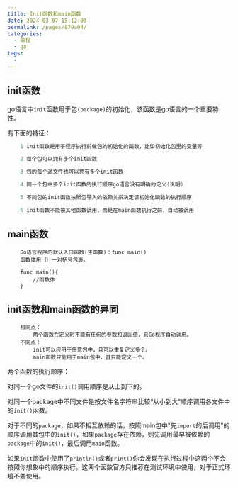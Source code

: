 ```yaml
---
title: Init函数和main函数
date: 2024-03-07 15:12:03
permalink: /pages/879a04/
categories:
  - 编程
  - go
tags:
  - 
---
```


## init函数

go语言中`init`函数用于包`(package)`的初始化，该函数是go语言的一个重要特性。

有下面的特征：

```go
    1 init函数是用于程序执行前做包的初始化的函数，比如初始化包里的变量等

    2 每个包可以拥有多个init函数

    3 包的每个源文件也可以拥有多个init函数

    4 同一个包中多个init函数的执行顺序go语言没有明确的定义(说明)

    5 不同包的init函数按照包导入的依赖关系决定该初始化函数的执行顺序

    6 init函数不能被其他函数调用，而是在main函数执行之前，自动被调用
```

## main函数

```
    Go语言程序的默认入口函数(主函数)：func main()
    函数体用｛｝一对括号包裹。

    func main(){
        //函数体
    }
```

## init函数和main函数的异同

```
    相同点：
        两个函数在定义时不能有任何的参数和返回值，且Go程序自动调用。
    不同点：
        init可以应用于任意包中，且可以重复定义多个。
        main函数只能用于main包中，且只能定义一个。
```

两个函数的执行顺序：

对同一个go文件的`init()`调用顺序是从上到下的。

对同一个package中不同文件是按文件名字符串比较“从小到大”顺序调用各文件中的`init()`函数。

对于不同的`package`，如果不相互依赖的话，按照main包中"先`import`的后调用"的顺序调用其包中的`init()`，如果`package`存在依赖，则先调用最早被依赖的`package`中的`init()`，最后调用`main`函数。

如果`init`函数中使用了`println()`或者`print()`你会发现在执行过程中这两个不会按照你想象中的顺序执行。这两个函数官方只推荐在测试环境中使用，对于正式环境不要使用。
